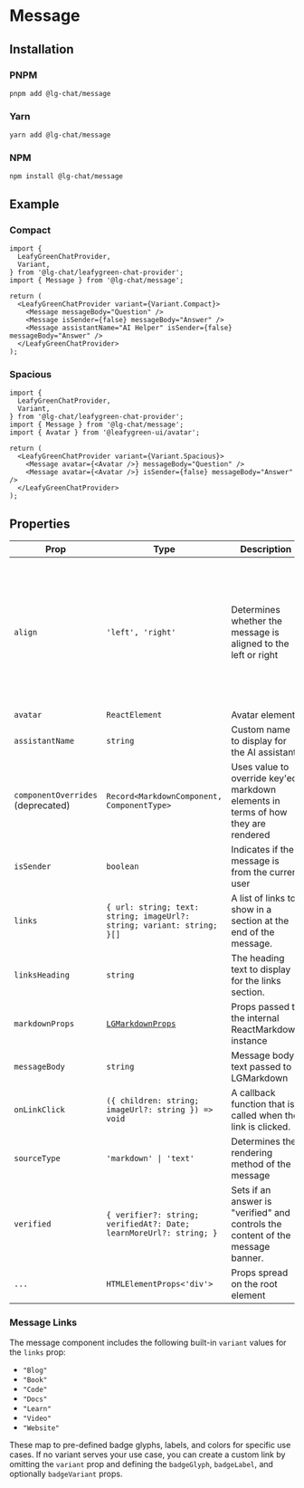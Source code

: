 # Message

## Installation

### PNPM

```shell
pnpm add @lg-chat/message
```

### Yarn

```shell
yarn add @lg-chat/message
```

### NPM

```shell
npm install @lg-chat/message
```

## Example

### Compact

```tsx
import {
  LeafyGreenChatProvider,
  Variant,
} from '@lg-chat/leafygreen-chat-provider';
import { Message } from '@lg-chat/message';

return (
  <LeafyGreenChatProvider variant={Variant.Compact}>
    <Message messageBody="Question" />
    <Message isSender={false} messageBody="Answer" />
    <Message assistantName="AI Helper" isSender={false} messageBody="Answer" />
  </LeafyGreenChatProvider>
);
```

### Spacious

```tsx
import {
  LeafyGreenChatProvider,
  Variant,
} from '@lg-chat/leafygreen-chat-provider';
import { Message } from '@lg-chat/message';
import { Avatar } from '@leafygreen-ui/avatar';

return (
  <LeafyGreenChatProvider variant={Variant.Spacious}>
    <Message avatar={<Avatar />} messageBody="Question" />
    <Message avatar={<Avatar />} isSender={false} messageBody="Answer" />
  </LeafyGreenChatProvider>
);
```

## Properties

| Prop                              | Type                                                                                                | Description                                                                       | Default                                                                                                                   |
| --------------------------------- | --------------------------------------------------------------------------------------------------- | --------------------------------------------------------------------------------- | ------------------------------------------------------------------------------------------------------------------------- |
| `align`                           | `'left', 'right'`                                                                                   | Determines whether the message is aligned to the left or right                    | if `isSender === true`, the message is aligned to the right, and otherwise to the left. This prop overrides that behavior |
| `avatar`                          | `ReactElement`                                                                                      | Avatar element                                                                    |                                                                                                                           |
| `assistantName`                   | `string`                                                                                            | Custom name to display for the AI assistant                                       | `'MongoDB Assistant'`                                                                                                     |
| `componentOverrides` (deprecated) | `Record<MarkdownComponent, ComponentType>`                                                          | Uses value to override key'ed markdown elements in terms of how they are rendered |                                                                                                                           |
| `isSender`                        | `boolean`                                                                                           | Indicates if the message is from the current user                                 | `true`                                                                                                                    |
| `links`                           | `{ url: string; text: string; imageUrl?: string; variant: string; }[]`                              | A list of links to show in a section at the end of the message.                   |                                                                                                                           |
| `linksHeading`                    | `string`                                                                                            | The heading text to display for the links section.                                | "Related Resources"                                                                                                       |
| `markdownProps`                   | [`LGMarkdownProps`](https://github.com/mongodb/leafygreen-ui/tree/main/chat/lg-markdown#properties) | Props passed to the internal ReactMarkdown instance                               |                                                                                                                           |
| `messageBody`                     | `string`                                                                                            | Message body text passed to LGMarkdown                                            |                                                                                                                           |
| `onLinkClick`                     | `({ children: string; imageUrl?: string }) => void`                                                 | A callback function that is called when the link is clicked.                      |                                                                                                                           |
| `sourceType`                      | `'markdown' \| 'text'`                                                                              | Determines the rendering method of the message                                    |                                                                                                                           |
| `verified`                        | `{ verifier?: string; verifiedAt?: Date; learnMoreUrl?: string; }`                                  | Sets if an answer is "verified" and controls the content of the message banner.   |                                                                                                                           |
| `...`                             | `HTMLElementProps<'div'>`                                                                           | Props spread on the root element                                                  |                                                                                                                           |

### Message Links

The message component includes the following built-in `variant` values for the `links` prop:

- `"Blog"`
- `"Book"`
- `"Code"`
- `"Docs"`
- `"Learn"`
- `"Video"`
- `"Website"`

These map to pre-defined badge glyphs, labels, and colors for specific use
cases. If no variant serves your use case, you can create a custom link by
omitting the `variant` prop and defining the `badgeGlyph`, `badgeLabel`, and
optionally `badgeVariant` props.
